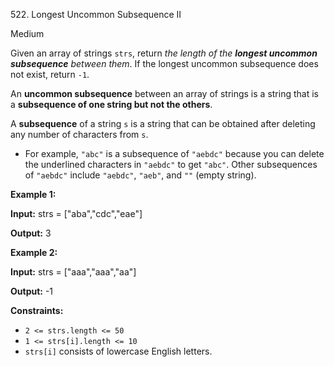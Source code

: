 ﻿522\. Longest Uncommon Subsequence II

Medium

Given an array of strings `strs`, return _the length of the **longest uncommon subsequence** between them_. If the longest uncommon subsequence does not exist, return `-1`.

An **uncommon subsequence** between an array of strings is a string that is a **subsequence of one string but not the others**.

A **subsequence** of a string `s` is a string that can be obtained after deleting any number of characters from `s`.

*   For example, `"abc"` is a subsequence of `"aebdc"` because you can delete the underlined characters in `"aebdc"` to get `"abc"`. Other subsequences of `"aebdc"` include `"aebdc"`, `"aeb"`, and `""` (empty string).

**Example 1:**

**Input:** strs = ["aba","cdc","eae"]

**Output:** 3

**Example 2:**

**Input:** strs = ["aaa","aaa","aa"]

**Output:** -1

**Constraints:**

*   `2 <= strs.length <= 50`
*   `1 <= strs[i].length <= 10`
*   `strs[i]` consists of lowercase English letters.